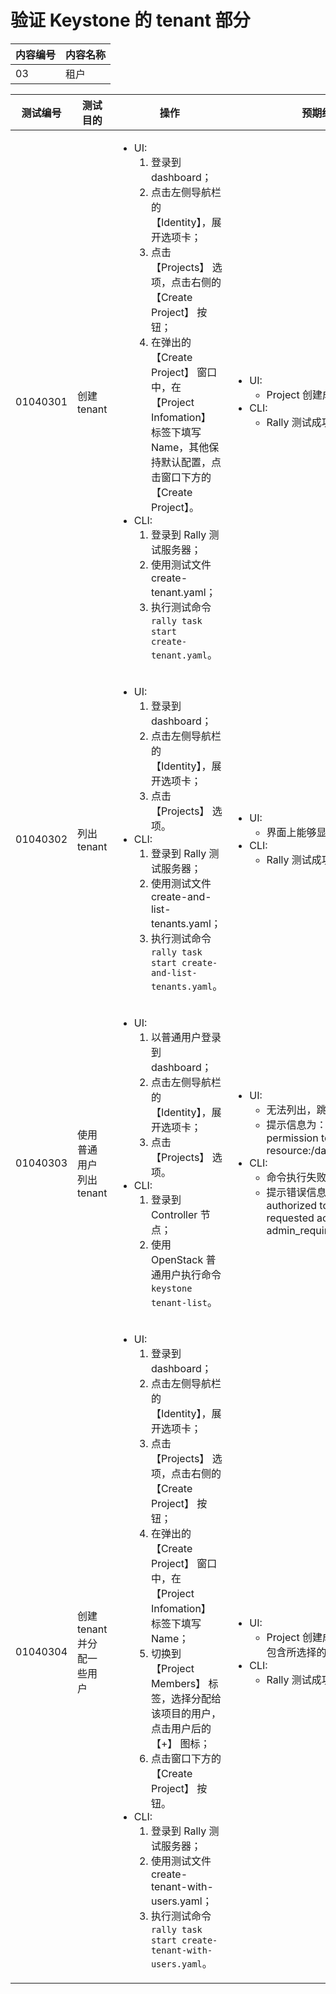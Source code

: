 # 验证 Keystone 的 tenant 部分

|内容编号|内容名称|
|--------|--------|
|03|租户|


|测试编号|测试目的|操作|预期结果|实际结果|备注|Rally/Tempest/None|
|--------|--------|----|--------|--------|----|------------------|
|01040301|创建 tenant|<ul><li>UI:<ol><li>登录到 dashboard；</li><li>点击左侧导航栏的 【Identity】，展开选项卡；</li><li>点击 【Projects】 选项，点击右侧的 【Create Project】 按钮；</li><li>在弹出的 【Create Project】 窗口中，在 【Project Infomation】 标签下填写 Name，其他保持默认配置，点击窗口下方的 【Create Project】。</li></ol></li><li>CLI:<ol><li>登录到 Rally 测试服务器；</li><li>使用测试文件 create-tenant.yaml；</li><li>执行测试命令 <code>rally task start create-tenant.yaml</code>。</li></ol></li></ul>|<ul><li>UI:<ul><li>Project 创建成功</li></ul></li><li>CLI:<ul><li>Rally 测试成功</li></ul></li></ul>|Redmine Bug: #3608||Rally:</br>create-tenant.yaml|
|01040302|列出 tenant|<ul><li>UI:<ol><li>登录到 dashboard；</li><li>点击左侧导航栏的 【Identity】，展开选项卡；</li><li>点击 【Projects】 选项。</li></ol></li><li>CLI:<ol><li>登录到 Rally 测试服务器；</li><li>使用测试文件 create-and-list-tenants.yaml；</li><li>执行测试命令 <code>rally task start create-and-list-tenants.yaml</code>。</li></ol></li></ul>|<ul><li>UI:<ul><li>界面上能够显示所有的 tenant</li></ul></li><li>CLI:<ul><li>Rally 测试成功</li></ul></li></ul>|||Rally:</br>create-and-list-tenants.yaml|
|01040303|使用普通用户列出 tenant|<ul><li>UI:<ol><li>以普通用户登录到 dashboard；</li><li>点击左侧导航栏的 【Identity】，展开选项卡；</li><li>点击 【Projects】 选项。</li></ol></li><li>CLI:<ol><li>登录到 Controller 节点；</li><li>使用 OpenStack 普通用户执行命令 <code>keystone tenant-list</code>。</li></ol></li></ul>|<ul><li>UI:<ul><li>无法列出，跳转到错误页面</li><li>提示信息为："You do not have permission to access the resource:/dashboard/identity/"</li></ul></li><li>CLI:<ul><li>命令执行失败</li><li>提示错误信息："You are not authorized to perform the requested action: admin_required (HTTP 403)"</li></ul></li></ul>|||None|
|01040304|创建 tenant 并分配一些用户|<ul><li>UI:<ol><li>登录到 dashboard；</li><li>点击左侧导航栏的 【Identity】，展开选项卡；</li><li>点击 【Projects】 选项，点击右侧的 【Create Project】 按钮；</li><li>在弹出的 【Create Project】 窗口中，在 【Project Infomation】 标签下填写 Name；</li><li>切换到 【Project Members】 标签，选择分配给该项目的用户，点击用户后的 【+】 图标；</li><li>点击窗口下方的 【Create Project】 按钮。</li></ol></li><li>CLI:<ol><li>登录到 Rally 测试服务器；</li><li>使用测试文件 create-tenant-with-users.yaml；</li><li>执行测试命令 <code>rally task start create-tenant-with-users.yaml</code>。</li></ol></li></ul>|<ul><li>UI:<ul><li>Project 创建成功，该 project 中包含所选择的用户</li></ul></li><li>CLI:<ul><li>Rally 测试成功</li></ul></li></ul>|||Rally:</br>create-tenant-with-users.yaml|

